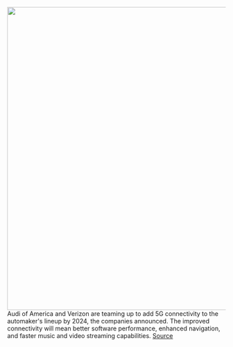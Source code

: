 <img src='https://cdn.vox-cdn.com/thumbor/PUYMZI6JXHP3gptq1hLaO6f9jsg=/0x0:2040x1360/1200x800/filters:focal(857x517:1183x843)/cdn.vox-cdn.com/uploads/chorus_image/image/70537079/pesposito_210615_4857_0016.0.jpg' width='700px' /><br/>
Audi of America and Verizon are teaming up to add 5G connectivity to the automaker's lineup by 2024, the companies announced. The improved connectivity will mean better software performance, enhanced navigation, and faster music and video streaming capabilities.
<a href='https://www.theverge.com/2022/2/22/22945823/audi-verizon-5g-connectivity-2024-v2x'> Source <a/>